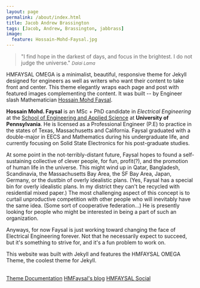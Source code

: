 ```yaml
---
layout: page
permalink: /about/index.html
title: Jacob Andrew Brassington
tags: [Jacob, Andrew, Brassington, jabbrass]
image:
  feature: Hossain-Mohd-Faysal.jpg
---
```


>&quot;I find hope in the darkest of days, and focus in the brightest. I do not judge the universe.&quot;
><small><cite title="Dalai Lama">Dalai Lama</cite></small>

HMFAYSAL OMEGA is a minimalist, beautiful, responsive theme for Jekyll designed for engineers as well as writers who want their content to take front and center. This theme elegantly wraps each page and post with featured images complementing the content. It was built -- by Engineer slash Mathematician [Hossain Mohd Faysal](http://alum.mit.edu/www/hmfaysal/).

**Hossain Mohd. Faysal** is an MSc + PhD candidate in *Electrical Engineering* at the [School of Engineering and Applied Science](http://www.seas.upenn.edu/) at **University of Pennsylvania**. He is licensed as a Professional Engineer (P.E) to practice in the states of Texas, Massachusetts and California. Faysal graduated with a double-major in EECS and Mathematics during his undergraduate life, and currently focusing on Solid State Electronics for his post-graduate studies.

At some point in the not-terribly-distant future, Faysal hopes to found a self-sustaining collective of clever people, for fun, profit(?), and the promotion of human life in the universe. This might wind up in Qatar, Bangladesh, Scandinavia, the Massachusetts Bay Area, the SF Bay Area, Japan, Germany, or the dustbin of overly idealistic plans. (Yes, Faysal has a special bin for overly idealistic plans. In my district they can't be recycled with residential mixed paper.) The most challenging aspect of this concept is to curtail unproductive competition with other people who will inevitably have the same idea. (Some sort of cooperative federation...) He is presently looking for people who might be interested in being a part of such an organization.

Anyways, for now Faysal is just working toward changing the face of Electrical Engineering forever. Not that he necessarily expect to succeed, but it's something to strive for, and it's a fun problem to work on.

This website was built with Jekyll and features the HMFAYSAL OMEGA Theme, the coolest theme for Jekyll. 
<br>
<br>

<div class="span7 text-center" markdown="0">
<a markdown="0" href="{{ site.url }}/documentation/" class="btn btn-danger btn-large"><i class="icon-book"></i> Theme Documentation</a> <a markdown="0" href="http://alum.mit.edu/www/hmfaysal" class="btn btn-success btn-large"><i class="icon-edit"></i> HMFaysal's blog</a> <a markdown="0" href="http://social.hmfaysal.tk" class="btn btn-info btn-large"><i class="icon-bullseye"></i> HMFAYSAL Social</a></div> 
<br>
<br>
